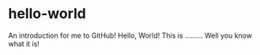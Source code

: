 # hello-world
An introduction for me to GitHub!
Hello, World!
This is .........
Well you know what it is!
